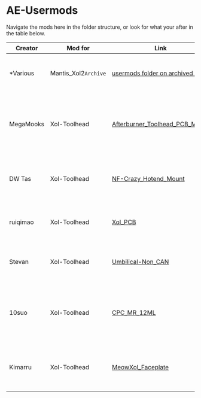 # AE-Usermods
Navigate the mods here in the folder structure, or look for what your after in the table below.

| Creator   | Mod for              | Link                                                                                                      | Description                                                                    |
| --------- | -------------------- | --------------------------------------------------------------------------------------------------------- | ------------------------------------------------------------------------------ |
| *Various  | Mantis_Xol2`Archive` | [usermods folder on archived repo](https://github.com/Armchair-Engineering/Mantis-Xol/tree/main/usermods) | Just a link to the old mods so they don't get forgotten.                       |
| MegaMooks | Xol-Toolhead         | [Afterburner_Toolhead_PCB_Mount](Xol-Toolhead/Afterburner_Toolhead_PCB_Mount)                             | A Mount for the Hartk afterburner PCB to use with Xol-Toolhead on Xol-Carriage |
| DW Tas    | Xol-Toolhead         | [NF-Crazy_Hotend_Mount](Xol-Toolhead/NF-Crazy_Hotend_Mount)                                               | Experimental Xol-Toolhead hotend mount for NF-Crazy                            |
| ruiqimao  | Xol-Toolhead         | [Xol_PCB](Xol-Toolhead/Xol_PCB)                                                                           | Carabiner-compatible toolhead PCB for Xol-Toolhead                             |
| Stevan    | Xol-Toolhead         | [Umbilical-Non_CAN](Xol-Toolhead/Umbilical-Non_CAN)                                                       | Umbilical mounts for Xol-Toolhead - PG7, PG9                                   |
| 10suo     | Xol-Toolhead         | [CPC_MR_12ML](Xol-Toolhead/CPC_MR_12ML)                                                                   | Carriage and belt clip adapted to the non MGN12H size of CPC MR 12ML rails     |
| Kimarru   | Xol-Toolhead         | [MeowXol_Faceplate](Xol-Toolhead/MeowXol_Faceplate)                                                       | Faceplate for Xol-Toolhead that has cat ears and a paw logo                    |

